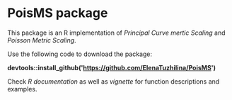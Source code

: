 # PoisMS package
This package is an R implementation of *Principal Curve mertic Scaling* and *Poisson Metric Scaling*. 

Use the following code to download the package:

**devtools::install_github('https://github.com/ElenaTuzhilina/PoisMS')**

Check *R documentation* as well as *vignette* for function descriptions and examples.
